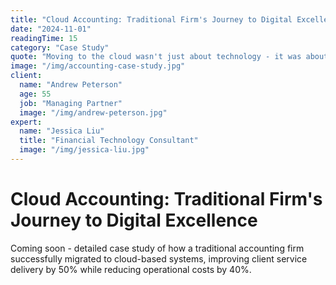 ```yaml
---
title: "Cloud Accounting: Traditional Firm's Journey to Digital Excellence"
date: "2024-11-01"
readingTime: 15
category: "Case Study"
quote: "Moving to the cloud wasn't just about technology - it was about freeing our minds to focus on strategy."
image: "/img/accounting-case-study.jpg"
client:
  name: "Andrew Peterson"
  age: 55
  job: "Managing Partner"
  image: "/img/andrew-peterson.jpg"
expert:
  name: "Jessica Liu"
  title: "Financial Technology Consultant"
  image: "/img/jessica-liu.jpg"
---
```


# Cloud Accounting: Traditional Firm's Journey to Digital Excellence

Coming soon - detailed case study of how a traditional accounting firm successfully migrated to cloud-based systems, improving client service delivery by 50% while reducing operational costs by 40%.